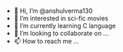 - 👋 Hi, I’m @anshulverma130
- 👀 I’m interested in sci-fic movies
- 🌱 I’m currently learning C language
- 💞️ I’m looking to collaborate on ...
- 📫 How to reach me ...

<!---
anshulverma130/anshulverma130 is a ✨ special ✨ repository because its `README.md` (this file) appears on your GitHub profile.
You can click the Preview link to take a look at your changes.
--->
